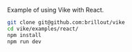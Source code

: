 Example of using Vike with React.

```bash
git clone git@github.com:brillout/vike
cd vike/examples/react/
npm install
npm run dev
```
